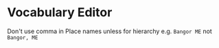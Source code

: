 # Vocabulary Editor

Don't use comma in Place names unless for hierarchy e.g. `Bangor ME` not `Bangor, ME`
